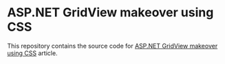 # ASP.NET GridView makeover using CSS
This repository contains the source code for [ASP.NET GridView makeover using CSS](https://atashbahar.com/post/2009-01-23-aspnet-gridview-makeover-using-css) article.
